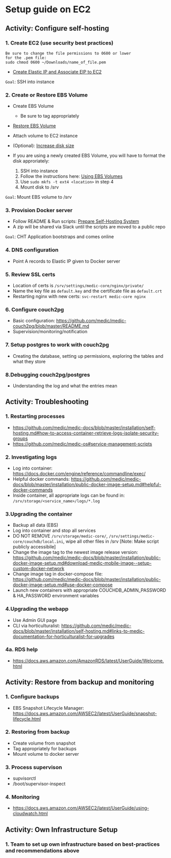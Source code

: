# Setup guide on EC2
## Activity: Configure self-hosting
### 1. Create EC2 (use security best practices)

```
Be sure to change the file permissions to 0600 or lower
for the .pem file:
sudo chmod 0600 ~/Downloads/name_of_file.pem
```

- [Create Elastic IP and Associate EIP to EC2](https://docs.aws.amazon.com/AWSEC2/latest/UserGuide/elastic-ip-addresses-eip.html)

`Goal`: SSH into instance

### 2. Create or Restore EBS Volume
- Create EBS Volume
    - Be sure to tag appropriately
- [Restore EBS Volume](https://docs.aws.amazon.com/AWSEC2/latest/WindowsGuide/ebs-restoring-volume.html)
- Attach volume to EC2 instance
- (Optional): [Increase disk size](https://docs.aws.amazon.com/AWSEC2/latest/UserGuide/recognize-expanded-volume-linux.html)

- If you are using a newly created EBS Volume, you will have to format the disk approriately:
    1) SSH into instance
    2) Follow the instructions here: [Using EBS Volumes](https://docs.aws.amazon.com/AWSEC2/latest/UserGuide/ebs-using-volumes.html)
    3) Use `sudo mkfs -t ext4 <location>` in step 4
    4) Mount disk to /srv

`Goal`: Mount EBS volume to /srv

### 3. Provision Docker server
- Follow README & Run scripts: [Prepare Self-Hosting System](https://github.com/medic/medic-infrastructure/tree/master/self-hosting/prepare-system)
- A zip will be shared via Slack until the scripts are moved to a public repo

`Goal`: CHT Application bootstraps and comes online

### 4. DNS configuration
- Point A records to Elastic IP given to Docker server

### 5. Review SSL certs
- Location of certs is `/srv/settings/medic-core/nginx/private/`
- Name the key file as `default.key` and the certificate file as `default.crt`
- Restarting nginx with new certs: `svc-restart medic-core nginx`

### 6. Configure couch2pg
- Basic configuration: https://github.com/medic/medic-couch2pg/blob/master/README.md
- Supervision/monitoring/notification

### 7. Setup postgres to work with couch2pg
- Creating the database, setting up permissions, exploring the tables and what they store

### 8.Debugging couch2pg/postgres
- Understanding the log and what the entries mean

## Activity: Troubleshooting
### 1. Restarting processes
- https://github.com/medic/medic-docs/blob/master/installation/self-hosting.md#how-to-access-container-retrieve-logs-isolate-security-groups
- https://github.com/medic/medic-os#service-management-scripts

### 2. Investigating logs
- Log into container: https://docs.docker.com/engine/reference/commandline/exec/
- Helpful docker commands: https://github.com/medic/medic-docs/blob/master/installation/public-docker-image-setup.md#helpful-docker-commands
- Inside container, all appropriate logs can be found in: `/srv/storage/<service_name>/logs/*.log`

### 3.Upgrading the container
- Backup all data (EBS) 
- Log into container and stop all services
- DO NOT REMOVE `/srv/storage/medic-core/`, `/srv/settings/medic-core/couchdb/local.ini`, wipe all other files in /srv [Note: Make script publicly accessibile]
- Change the image tag to the newest image release version:
https://github.com/medic/medic-docs/blob/master/installation/public-docker-image-setup.md#download-medic-mobile-image--setup-custom-docker-network
- Change image tag in docker-compose file: https://github.com/medic/medic-docs/blob/master/installation/public-docker-image-setup.md#use-docker-compose
- Launch new containers with appropriate COUCHDB_ADMIN_PASSWORD & HA_PASSWORD environment variables

### 4.Upgrading the webapp
- Use Admin GUI page
- CLI via horticulturalist: https://github.com/medic/medic-docs/blob/master/installation/self-hosting.md#links-to-medic-documentation-for-horticulturalist-for-upgrades

### 4a. RDS help
- https://docs.aws.amazon.com/AmazonRDS/latest/UserGuide/Welcome.html

## Activity: Restore from backup and monitoring
### 1. Configure backups
- EBS Snapshot Lifecycle Manager: https://docs.aws.amazon.com/AWSEC2/latest/UserGuide/snapshot-lifecycle.html

### 2. Restoring from backup
- Create volume from snapshot
- Tag appropriately for backups
- Mount volume to docker server

### 3. Process supervison
- supvisorctl
- /boot/supervisor-inspect

### 4. Monitoring
- https://docs.aws.amazon.com/AWSEC2/latest/UserGuide/using-cloudwatch.html

## Activity: Own Infrastructure Setup
### 1. Team to set up own infrastructure based on best-practices and recommendations above







